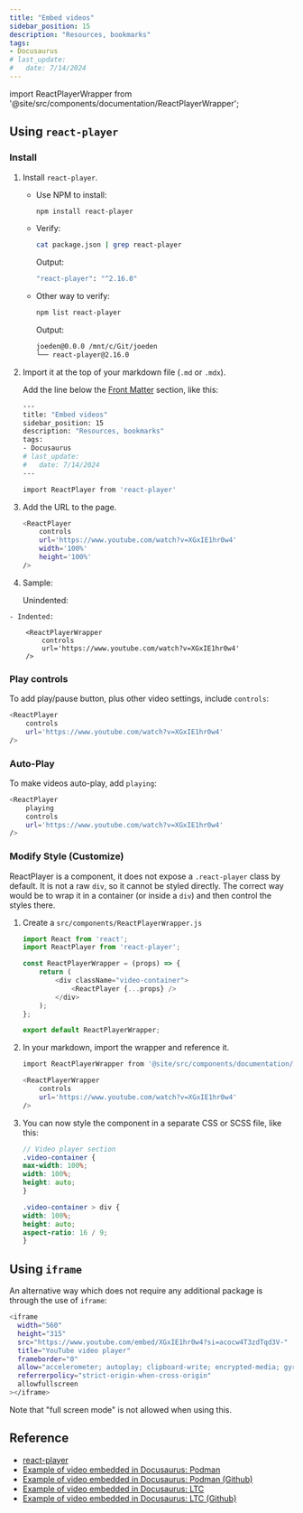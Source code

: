 ```yaml
---
title: "Embed videos"
sidebar_position: 15
description: "Resources, bookmarks"
tags: 
- Docusaurus
# last_update:
#   date: 7/14/2024
---
```


import ReactPlayerWrapper from '@site/src/components/documentation/ReactPlayerWrapper';

## Using `react-player`

### Install 

1. Install `react-player`.

    - Use NPM to install:

        ```bash
        npm install react-player
        ```

    - Verify:

        ```bash
        cat package.json | grep react-player  
        ```

        Output:

        ```bash
        "react-player": "^2.16.0" 
        ```

    - Other way to verify:

        ```bash
        npm list react-player
        ```

        Output:

        ```bash
        joeden@0.0.0 /mnt/c/Git/joeden
        └── react-player@2.16.0
        ```

2. Import it at the top of your markdown file (`.md` or `.mdx`).

    Add the line below the [Front Matter](/docs/001-Personal-Notes/040-Documentation-Notes/001-Docusaurus/004-Front-Matter.md) section, like this:


    ```bash
    ---
    title: "Embed videos"
    sidebar_position: 15
    description: "Resources, bookmarks"
    tags: 
    - Docusaurus
    # last_update:
    #   date: 7/14/2024
    ---

    import ReactPlayer from 'react-player'
    ```

3. Add the URL to the page.

    ```bash
    <ReactPlayer 
        controls
        url='https://www.youtube.com/watch?v=XGxIE1hr0w4' 
        width='100%'
        height='100%'              
    />
    ```
  
4. Sample:

    Unindented: 
    
<ReactPlayerWrapper 
    controls
    url='https://www.youtube.com/watch?v=XGxIE1hr0w4' 
/>

    - Indented:

        <ReactPlayerWrapper 
            controls
            url='https://www.youtube.com/watch?v=XGxIE1hr0w4' 
        />


### Play controls

To add play/pause button, plus other video settings, include `controls`:

```bash
<ReactPlayer 
    controls
    url='https://www.youtube.com/watch?v=XGxIE1hr0w4' 
/>
```

### Auto-Play 

To make videos auto-play, add `playing`:

```bash
<ReactPlayer 
    playing
    controls
    url='https://www.youtube.com/watch?v=XGxIE1hr0w4' 
/>
```

### Modify Style (Customize) 

ReactPlayer is a component, it does not expose a `.react-player` class by default. It is not a raw `div`, so it cannot be styled directly. The correct way would be to wrap it in a container (or inside a `div`) and then control the styles there.

1. Create a `src/components/ReactPlayerWrapper.js`

    ```js
    import React from 'react';
    import ReactPlayer from 'react-player';

    const ReactPlayerWrapper = (props) => {
        return (
            <div className="video-container">
                <ReactPlayer {...props} />
            </div>
        );
    };

    export default ReactPlayerWrapper;
    ```

2. In your markdown, import the wrapper and reference it.

    ```bash
    import ReactPlayerWrapper from '@site/src/components/documentation/ReactPlayerWrapper';

    <ReactPlayerWrapper 
        controls
        url='https://www.youtube.com/watch?v=XGxIE1hr0w4' 
    />
    ```

3. You can now style the component in a separate CSS or SCSS file, like this:

    ```scss
    // Video player section
    .video-container {
    max-width: 100%;
    width: 100%;
    height: auto;
    }

    .video-container > div {
    width: 100%;
    height: auto;
    aspect-ratio: 16 / 9;
    }
    ```

## Using `iframe`

An alternative way which does not require any additional package is through the use of `iframe`:

```bash
<iframe 
  width="560" 
  height="315"
  src="https://www.youtube.com/embed/XGxIE1hr0w4?si=acocw4T3zdTqd3V-" 
  title="YouTube video player" 
  frameborder="0" 
  allow="accelerometer; autoplay; clipboard-write; encrypted-media; gyroscope; picture-in-picture; web-share" 
  referrerpolicy="strict-origin-when-cross-origin" 
  allowfullscreen
></iframe>
```

Note that "full screen mode" is not allowed when using this.



## Reference

- [react-player](https://github.com/cookpete/react-player)
- [Example of video embedded in Docusaurus: Podman](https://podman-desktop.io/blog/podman-desktop-release-1.1)
- [Example of video embedded in Docusaurus: Podman (Github)](https://github.com/podman-desktop/podman-desktop/blob/62d5f07f6b7ac3c271cc100%b61e5da1d5b260b84/website/blog/2023-06-08-release-1.1.md?plain=1#L11)
- [Example of video embedded in Docusaurus: LTC](https://learntocloud.guide/phase4/)
- [Example of video embedded in Docusaurus: LTC (Github)](https://github.com/learntocloud/learn-to-cloud/blob/main/docs/phase4/README.md)